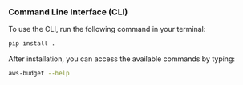 ### Command Line Interface (CLI)

To use the CLI, run the following command in your terminal:

```bash
pip install .
```

After installation, you can access the available commands by typing:

```bash
aws-budget --help
```
